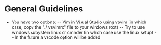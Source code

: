 # General Guidelines
- You have two options:
-- Vim in Visual Studio using vsvim (in which case, copy the "./\_vsvimrc" file
to your windows root)
-- Try to use windows subystem linux or cmnder (in which case use the linux
setup)
-- In the future a vscode option will be added

